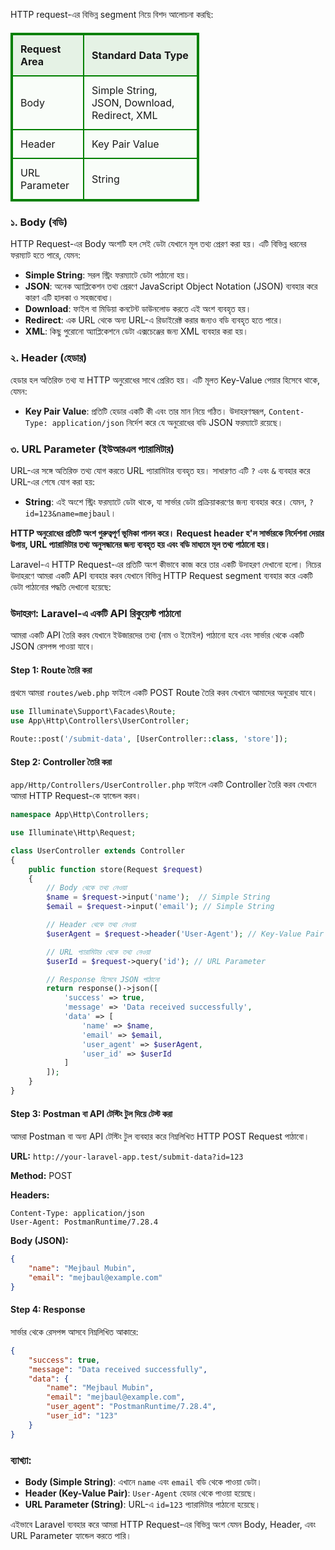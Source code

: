 HTTP request-এর বিভিন্ন segment নিয়ে বিশদ আলোচনা করছি:

<!DOCTYPE html>
<html lang="en">
<head>
    <meta charset="UTF-8">
    <meta name="viewport" content="width=device-width, initial-scale=1.0">
    <style>
        table {
            width: 60%;
            border-collapse: collapse;
            margin: 20px 0;
        }
        table, th, td {
            border: 2px solid green;
        }
        th, td {
            padding: 12px;
            text-align: left;
        }
        th {
            background-color: #e5f2e5;
        }
        td {
            background-color: #f9fdf9;
        }
    </style>
    <title>Request Area Table</title>
</head>
<body>
    <table>
        <tr>
            <th>Request Area</th>
            <th>Standard Data Type</th>
        </tr>
        <tr>
            <td>Body</td>
            <td>Simple String, JSON, Download, Redirect, XML</td>
        </tr>
        <tr>
            <td>Header</td>
            <td>Key Pair Value</td>
        </tr>
        <tr>
            <td>URL Parameter</td>
            <td>String</td>
        </tr>
    </table>
</body>
</html>

### ১. Body (বডি)

HTTP Request-এর Body অংশটি হল সেই ডেটা যেখানে মূল তথ্য প্রেরণ করা হয়। এটি বিভিন্ন ধরনের ফরম্যাট হতে পারে, যেমন:

-   **Simple String**: সরল স্ট্রিং ফরম্যাটে ডেটা পাঠানো হয়।
-   **JSON**: অনেক অ্যাপ্লিকেশন তথ্য প্রেরণে JavaScript Object Notation (JSON) ব্যবহার করে কারণ এটি হালকা ও সহজবোধ্য।
-   **Download**: ফাইল বা মিডিয়া কনটেন্ট ডাউনলোড করতে এই অংশ ব্যবহৃত হয়।
-   **Redirect**: এক URL থেকে অন্য URL-এ রিডাইরেক্ট করার জন্যও বডি ব্যবহৃত হতে পারে।
-   **XML**: কিছু পুরোনো অ্যাপ্লিকেশনে ডেটা এক্সচেঞ্জের জন্য XML ব্যবহার করা হয়।

### ২. Header (হেডার)

হেডার হল অতিরিক্ত তথ্য যা HTTP অনুরোধের সাথে প্রেরিত হয়। এটি মূলত Key-Value পেয়ার হিসেবে থাকে, যেমন:

-   **Key Pair Value**: প্রতিটি হেডার একটি কী এবং তার মান নিয়ে গঠিত। উদাহরণস্বরূপ, `Content-Type: application/json` নির্দেশ করে যে অনুরোধের বডি JSON ফরম্যাটে রয়েছে।

### ৩. URL Parameter (ইউআরএল প্যারামিটার)

URL-এর সঙ্গে অতিরিক্ত তথ্য যোগ করতে URL প্যারামিটার ব্যবহৃত হয়। সাধারণত এটি `?` এবং `&` ব্যবহার করে URL-এর শেষে যোগ করা হয়:

-   **String**: এই অংশে স্ট্রিং ফরম্যাটে ডেটা থাকে, যা সার্ভার ডেটা প্রক্রিয়াকরণের জন্য ব্যবহার করে। যেমন, `?id=123&name=mejbaul`।

**HTTP অনুরোধের প্রতিটি অংশ গুরুত্বপূর্ণ ভূমিকা পালন করে। Request header হ'ল সার্ভারকে নির্দেশনা দেয়ার উপায়, URL প্যারামিটার তথ্য অনুসন্ধানের জন্য ব্যবহৃত হয় এবং বডি মাধ্যমে মূল তথ্য পাঠানো হয়।**

Laravel-এ HTTP Request-এর প্রতিটি অংশ কীভাবে কাজ করে তার একটি উদাহরণ দেখানো হলো। নিচের উদাহরণে আমরা একটি API ব্যবহার করব যেখানে বিভিন্ন HTTP Request segment ব্যবহার করে একটি ডেটা পাঠানোর পদ্ধতি দেখানো হয়েছে:

### উদাহরণ: Laravel-এ একটি API রিকুয়েস্ট পাঠানো

আমরা একটি API তৈরি করব যেখানে ইউজারদের তথ্য (নাম ও ইমেইল) পাঠানো হবে এবং সার্ভার থেকে একটি JSON রেসপন্স পাওয়া যাবে।

#### Step 1: Route তৈরি করা

প্রথমে আমরা `routes/web.php` ফাইলে একটি POST Route তৈরি করব যেখানে আমাদের অনুরোধ যাবে।

```php
use Illuminate\Support\Facades\Route;
use App\Http\Controllers\UserController;

Route::post('/submit-data', [UserController::class, 'store']);
```

#### Step 2: Controller তৈরি করা

`app/Http/Controllers/UserController.php` ফাইলে একটি Controller তৈরি করব যেখানে আমরা HTTP Request-কে হ্যান্ডেল করব।

```php
namespace App\Http\Controllers;

use Illuminate\Http\Request;

class UserController extends Controller
{
    public function store(Request $request)
    {
        // Body থেকে তথ্য নেওয়া
        $name = $request->input('name');  // Simple String
        $email = $request->input('email'); // Simple String

        // Header থেকে তথ্য নেওয়া
        $userAgent = $request->header('User-Agent'); // Key-Value Pair

        // URL প্যারামিটার থেকে তথ্য নেওয়া
        $userId = $request->query('id'); // URL Parameter

        // Response হিসেবে JSON পাঠানো
        return response()->json([
            'success' => true,
            'message' => 'Data received successfully',
            'data' => [
                'name' => $name,
                'email' => $email,
                'user_agent' => $userAgent,
                'user_id' => $userId
            ]
        ]);
    }
}
```

#### Step 3: Postman বা API টেস্টিং টুল দিয়ে টেস্ট করা

আমরা Postman বা অন্য API টেস্টিং টুল ব্যবহার করে নিম্নলিখিত HTTP POST Request পাঠাবো।

**URL:** `http://your-laravel-app.test/submit-data?id=123`

**Method:** POST

**Headers:**

```
Content-Type: application/json
User-Agent: PostmanRuntime/7.28.4
```

**Body (JSON):**

```json
{
    "name": "Mejbaul Mubin",
    "email": "mejbaul@example.com"
}
```

#### Step 4: Response

সার্ভার থেকে রেসপন্স আসবে নিম্নলিখিত আকারে:

```json
{
    "success": true,
    "message": "Data received successfully",
    "data": {
        "name": "Mejbaul Mubin",
        "email": "mejbaul@example.com",
        "user_agent": "PostmanRuntime/7.28.4",
        "user_id": "123"
    }
}
```

### ব্যাখ্যা:

-   **Body (Simple String)**: এখানে `name` এবং `email` বডি থেকে পাওয়া ডেটা।
-   **Header (Key-Value Pair)**: `User-Agent` হেডার থেকে পাওয়া হয়েছে।
-   **URL Parameter (String)**: URL-এ `id=123` প্যারামিটার পাঠানো হয়েছে।

এইভাবে Laravel ব্যবহার করে আমরা HTTP Request-এর বিভিন্ন অংশ যেমন Body, Header, এবং URL Parameter হ্যান্ডেল করতে পারি।
